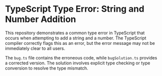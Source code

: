 # TypeScript Type Error: String and Number Addition

This repository demonstrates a common type error in TypeScript that occurs when attempting to add a string and a number.  The TypeScript compiler correctly flags this as an error, but the error message may not be immediately clear to all users. 

The `bug.ts` file contains the erroneous code, while `bugSolution.ts` provides a corrected version.  The solution involves explicit type checking or type conversion to resolve the type mismatch. 